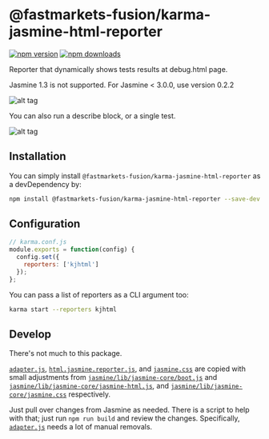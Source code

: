 # @fastmarkets-fusion/karma-jasmine-html-reporter

[![npm version](https://img.shields.io/npm/v/@fastmarkets-fusion/karma-jasmine-html-reporter.svg)](https://www.npmjs.com/package/@fastmarkets-fusion/karma-jasmine-html-reporter) 
[![npm downloads](https://img.shields.io/npm/dm/@fastmarkets-fusion/karma-jasmine-html-reporter.svg)](https://www.npmjs.com/package/@fastmarkets-fusion/karma-jasmine-html-reporter)

Reporter that dynamically shows tests results at debug.html page.

Jasmine 1.3 is not supported. For Jasmine < 3.0.0, use version 0.2.2

![alt tag](/screenshots/reporter_1.png)

You can also run a describe block, or a single test.

![alt tag](/screenshots/reporter_2.png)

## Installation

You can simply install `@fastmarkets-fusion/karma-jasmine-html-reporter` as a devDependency by:
```bash
npm install @fastmarkets-fusion/karma-jasmine-html-reporter --save-dev
```

## Configuration
```js
// karma.conf.js
module.exports = function(config) {
  config.set({
    reporters: ['kjhtml']
  });
};
```

You can pass a list of reporters as a CLI argument too:
```bash
karma start --reporters kjhtml
```

## Develop

There's not much to this package.

[`adapter.js`](src/lib/adapter.js), [`html.jasmine.reporter.js`](src/lib/html.jasmine.reporter.js), and [`jasmine.css`](src/css/jasmine.css) are copied with small adjustments from [`jasmine/lib/jasmine-core/boot.js`](https://github.com/jasmine/jasmine/blob/master/lib/jasmine-core/boot.js) and [`jasmine/lib/jasmine-core/jasmine-html.js`](https://github.com/jasmine/jasmine/blob/master/lib/jasmine-core/jasmine-html.js), and [`jasmine/lib/jasmine-core/jasmine.css`](https://github.com/jasmine/jasmine/blob/master/lib/jasmine-core/jasmine.css) respectively.

Just pull over changes from Jasmine as needed. There is a script to help with that; just run `npm run build` and review the changes. Specifically, [`adapter.js`](src/lib/adapter.js) needs a lot of manual removals.
